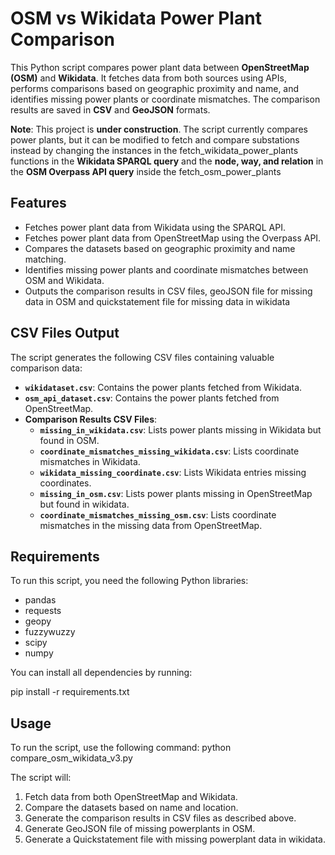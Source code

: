 # OSM vs Wikidata Power Plant Comparison

This Python script compares power plant data between **OpenStreetMap (OSM)** and **Wikidata**. It fetches data from both sources using APIs, performs comparisons based on geographic proximity and name, and identifies missing power plants or coordinate mismatches. The comparison results are saved in **CSV** and **GeoJSON** formats.

**Note**: This project is **under construction**. The script currently compares power plants, but it can be modified to fetch and compare substations instead by changing the instances in the fetch_wikidata_power_plants functions in the **Wikidata SPARQL query** and the **node, way, and relation** in the **OSM Overpass API query** inside the fetch_osm_power_plants 

## Features
- Fetches power plant data from Wikidata using the SPARQL API.
- Fetches power plant data from OpenStreetMap using the Overpass API.
- Compares the datasets based on geographic proximity and name matching.
- Identifies missing power plants and coordinate mismatches between OSM and Wikidata.
- Outputs the comparison results in CSV files, geoJSON file for missing data in OSM and quickstatement file for missing data in wikidata

## CSV Files Output
The script generates the following CSV files containing valuable comparison data:
- **`wikidataset.csv`**: Contains the power plants fetched from Wikidata.
- **`osm_api_dataset.csv`**: Contains the power plants fetched from OpenStreetMap.
- **Comparison Results CSV Files**:
  - **`missing_in_wikidata.csv`**: Lists power plants missing in Wikidata but found in OSM.
  - **`coordinate_mismatches_missing_wikidata.csv`**: Lists coordinate mismatches in Wikidata.
  - **`wikidata_missing_coordinate.csv`**: Lists Wikidata entries missing coordinates.
  - **`missing_in_osm.csv`**: Lists power plants missing in OpenStreetMap but found in wikidata.
  - **`coordinate_mismatches_missing_osm.csv`**: Lists coordinate mismatches in the missing data from OpenStreetMap.

## Requirements
To run this script, you need the following Python libraries:
- pandas
- requests
- geopy
- fuzzywuzzy
- scipy
- numpy

You can install all dependencies by running:

pip install -r requirements.txt

## Usage
To run the script, use the following command: python compare_osm_wikidata_v3.py

The script will:
1. Fetch data from both OpenStreetMap and Wikidata.
2. Compare the datasets based on name and location.
3. Generate the comparison results in CSV files as described above.
4. Generate GeoJSON file of missing powerplants in OSM.
5. Generate a Quickstatement file with missing powerplant data in wikidata.
